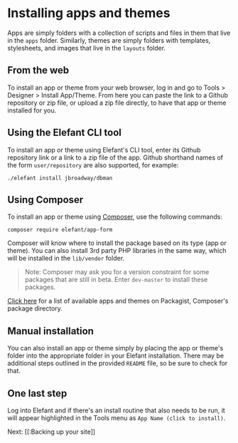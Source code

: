 # Installing apps and themes

Apps are simply folders with a collection of scripts and files in them that live
in the `apps` folder. Similarly, themes are simply folders with templates, stylesheets,
and images that live in the `layouts` folder.

## From the web

To install an app or theme from your web browser, log in and go to Tools > Designer >
Install App/Theme. From here you can paste the link to a Github repository or zip file,
or upload a zip file directly, to have that app or theme installed for you.

## Using the Elefant CLI tool

To install an app or theme using Elefant's CLI tool, enter its Github repository link
or a link to a zip file of the app. Github shorthand names of the form `user/repository`
are also supported, for example:

	./elefant install jbroadway/dbman

## Using Composer

To install an app or theme using [Composer](http://getcomposer.org/), use the following commands:

	composer require elefant/app-form

Composer will know where to install the package based on its type (app or theme). You can
also install 3rd party PHP libraries in the same way, which will be installed in the `lib/vendor`
folder.

> Note: Composer may ask you for a version constraint for some packages that are still in
> beta. Enter `dev-master` to install these packages.

[Click here](https://packagist.org/packages/elefant/) for a list of available apps and themes
on Packagist, Composer's package directory.

## Manual installation

You can also install an app or theme simply by placing the app or theme's folder into
the appropriate folder in your Elefant installation. There may be additional steps
outlined in the provided `README` file, so be sure to check for that.

## One last step

Log into Elefant and if there's an install routine that also needs to be run, it will
appear highlighted in the Tools menu as `App Name (click to install)`.

Next: [[:Backing up your site]]
